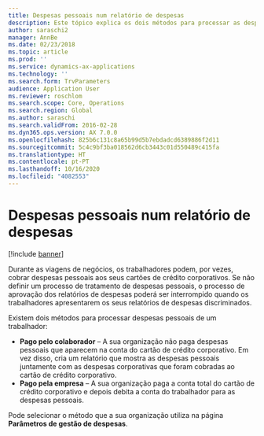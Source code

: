 ```yaml
---
title: Despesas pessoais num relatório de despesas
description: Este tópico explica os dois métodos para processar as despesas pessoais de um trabalhador no Microsoft Dynamics 365 Finance.
author: saraschi2
manager: AnnBe
ms.date: 02/23/2018
ms.topic: article
ms.prod: ''
ms.service: dynamics-ax-applications
ms.technology: ''
ms.search.form: TrvParameters
audience: Application User
ms.reviewer: roschlom
ms.search.scope: Core, Operations
ms.search.region: Global
ms.author: saraschi
ms.search.validFrom: 2016-02-28
ms.dyn365.ops.version: AX 7.0.0
ms.openlocfilehash: 825b6c131c8a65b99d5b7ebdadcd6389886f2d11
ms.sourcegitcommit: 5c4c9bf3ba018562d6cb3443c01d550489c415fa
ms.translationtype: HT
ms.contentlocale: pt-PT
ms.lasthandoff: 10/16/2020
ms.locfileid: "4082553"
---
```

# <a name="personal-expenses-on-an-expense-report"></a>Despesas pessoais num relatório de despesas

[!include [banner](../includes/banner.md)]

Durante as viagens de negócios, os trabalhadores podem, por vezes, cobrar despesas pessoais aos seus cartões de crédito corporativos. Se não definir um processo de tratamento de despesas pessoais, o processo de aprovação dos relatórios de despesas poderá ser interrompido quando os trabalhadores apresentarem os seus relatórios de despesas discriminados. 

Existem dois métodos para processar despesas pessoais de um trabalhador:

- **Pago pelo colaborador** – A sua organização não paga despesas pessoais que aparecem na conta do cartão de crédito corporativo. Em vez disso, cria um relatório que mostra as despesas pessoais juntamente com as despesas corporativas que foram cobradas ao cartão de crédito corporativo.
- **Pago pela empresa** – A sua organização paga a conta total do cartão de crédito corporativo e depois debita a conta do trabalhador para as despesas pessoais.

Pode selecionar o método que a sua organização utiliza na página **Parâmetros de gestão de despesas**.
